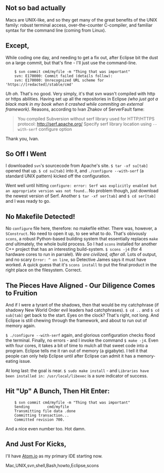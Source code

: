 
## Not so bad actually

Macs are UNIX-like, and so they get many of the great benefits of the UNIX family: robust terminal access, over-the-counter C-compiler, and familiar syntax for the command line (coming from Linux).


## Except,

While coding one day, and needing to get a fix out, after Eclipse bit the dust on a large commit, but that's fine - I'll just use the command-line.

```
	$ svn commit cmd/myfile -m "Thing that was important"
	svn: E170000: Commit failed (details follow):
	svn: E170000: Unrecognized URL scheme for 'https://[redacted]/stable/cmd'
```

*Uh oh.* That's no good. Very simply, it's that svn wasn't compiled with http or https abilities. Having set up all the repositories in Eclipse _(who just got a black mark in my book when it crashed while commiting an external framework)_. Reasons, according to Ivan Zhakov of ServerFault fame:

> You compiled Subversion without serf library used for HTTP/HTTPS protocol: http://serf.apache.org/
> Specify serf library location using `--with-serf` configure option

Thank you, Ivan.


## So Off I Went

I downloaded `svn`'s sourcecode from Apache's site. `$ tar -xf su[tab]` opened that up. `$ cd su[tab]` into it, and `./configure --with-serf` (a standard UNIX pattern) kicked off the configuration.

Went well until hitting `configure: error: Serf was explicitly enabled but an appropriate version was not found.`. No problem though, just download the newest version of Serf. Another `$ tar -xf ser[tab]` and `$ cd ser[tab]` and I was ready to go.


## No Makefile Detected!

No `configure` file here, therefore: no makefile either. There was, however, a `SConstruct`. No need to open it up, to see what to do. That's obivously `scons`, a robust Python-based building system that essentially replaces `make` *and* ultimately, the whole build process. So I had `scons` installed for another C++ project that has an interesting build-system. `$ scons -j4` (for 4 hardware cores to run in parralel). _We are civilized, after all_. Lots of output, and no scary `Error: ^ on line`, so Detective James says it must have worked. A quick guess that it's `scons install` to put the final product in the right place on the filesystem. Correct.


## The Pieces Have Aligned - Our Diligence Comes to Fruition

And if I were a tyrant of the shadows, then that would be my catchphrase (if shadowy New World Order evil leaders had catchphrases). `$ cd ..` and `$ cd sub[tab]` get back to the start. Eyes on the clock? That's right, not long. And Eclipse is still chewing through the framework, and about to run out of memory again.

`$ ./configure --with-serf` again, and glorious configuration checks flood the terminal. Finally, no errors - and I invoke the command `$ make -j4`. Even with four cores, it takes a bit of time to mulch all that sweet code into a program. Eclipse tells me it ran out of memory (a gigabyte). I tell it that people can only help Eclipse until after Eclipse can admit it has a memory-eating issue.

At long last: the goal is near. `$ sudo make install` - and `Libraries have been installed in: /usr/local/libexec` is a sure indicator of success.


## Hit "Up" A Bunch, Then Hit Enter:

```
	$ svn commit cmd/myfile -m "Thing that was important"
	Sending        cmd/myfile
	Transmitting file data .done
	Committing transaction...
	Committed revision 700.
```

And a nice even number too. Hot damn.


## And Just For Kicks,

I'll have [Atom.io](http://atom.io) as my primary IDE starting now.

<div class="tags">Mac,UNIX,svn,shell,Bash,howto,Eclipse,scons</div>
